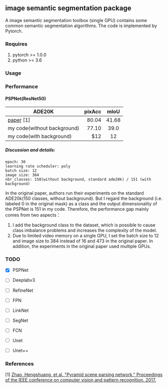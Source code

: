 ## image semantic segmentation package

A image semantic segmentation toolbox (single GPU) contains some common semantic segmentation algorithms. The code is implemented by Pytorch.

### Requires

  1. pytorch >= 1.0.0
  2. python >= 3.6
  
### Usage

### Performance

 #### PSPNet(ResNet50)
  | ADE20K    |   pixAcc    |    mIoU    |
  | -------- | -------:  | :------: |
  | [paper](https://github.com/hszhao/PSPNet) [1]  |    80.04   |   41.68  |
  | my code(without background)  |   77.10   |  39.0  |
  | my code(with background)  |    \$12   |   12   |

 ##### Discussion and details:
   ```
epoch: 30
learning rate scheduler: poly
batch size: 12
image size: 384
nbr_classes: 150(without background, standard ade20k) / 151 (with background)
   ```
   In the original paper, authors run their experiments on the standard ADE20k(150 classes, without background). 
   But I regard the background (i.e. labeled 0 in the original mask) as a class and the output dimensionality of the PSPNet is 151 in my code.
  Therefore, the performance gap mainly comes from two aspects：
  1) I add the background class to the dataset, which is possible to cause class imbalance problems and increases the complexity of the model.
  2) Due to limited video memory on a single GPU, I set the batch size to 12 and image size to 384 instead of 16 and 473 in the original paper. In addition, the experiments in the original paper used multiple GPUs.
    
### TODO

- [x] PSPNet
- [ ] Deeplabv3
- [ ] RefineNet
- [ ] FPN
- [ ] LinkNet
- [ ] SegNet
- [ ] FCN
- [ ] Unet
- [ ] Unet++


### References
[1] [Zhao, Hengshuang, et al. "Pyramid scene parsing network." Proceedings of the IEEE conference on computer vision and pattern recognition. 2017.](https://arxiv.org/abs/1612.01105)

